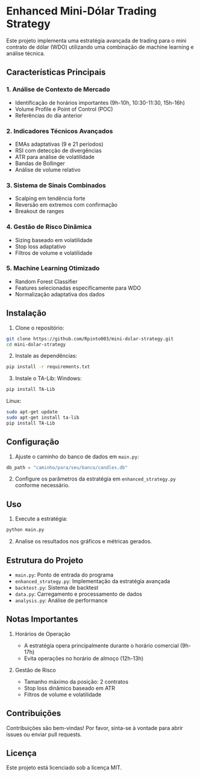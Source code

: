 # Enhanced Mini-Dólar Trading Strategy

Este projeto implementa uma estratégia avançada de trading para o mini contrato de dólar (WDO) utilizando uma combinação de machine learning e análise técnica.

## Características Principais

### 1. Análise de Contexto de Mercado
- Identificação de horários importantes (9h-10h, 10:30-11:30, 15h-16h)
- Volume Profile e Point of Control (POC)
- Referências do dia anterior

### 2. Indicadores Técnicos Avançados
- EMAs adaptativas (9 e 21 períodos)
- RSI com detecção de divergências
- ATR para análise de volatilidade
- Bandas de Bollinger
- Análise de volume relativo

### 3. Sistema de Sinais Combinados
- Scalping em tendência forte
- Reversão em extremos com confirmação
- Breakout de ranges

### 4. Gestão de Risco Dinâmica
- Sizing baseado em volatilidade
- Stop loss adaptativo
- Filtros de volume e volatilidade

### 5. Machine Learning Otimizado
- Random Forest Classifier
- Features selecionadas especificamente para WDO
- Normalização adaptativa dos dados

## Instalação

1. Clone o repositório:
```bash
git clone https://github.com/Rpinto003/mini-dolar-strategy.git
cd mini-dolar-strategy
```

2. Instale as dependências:
```bash
pip install -r requirements.txt
```

3. Instale o TA-Lib:
Windows:
```bash
pip install TA-Lib
```
Linux:
```bash
sudo apt-get update
sudo apt-get install ta-lib
pip install TA-Lib
```

## Configuração

1. Ajuste o caminho do banco de dados em `main.py`:
```python
db_path = "caminho/para/seu/banco/candles.db"
```

2. Configure os parâmetros da estratégia em `enhanced_strategy.py` conforme necessário.

## Uso

1. Execute a estratégia:
```bash
python main.py
```

2. Analise os resultados nos gráficos e métricas gerados.

## Estrutura do Projeto

- `main.py`: Ponto de entrada do programa
- `enhanced_strategy.py`: Implementação da estratégia avançada
- `backtest.py`: Sistema de backtest
- `data.py`: Carregamento e processamento de dados
- `analysis.py`: Análise de performance

## Notas Importantes

1. Horários de Operação
   - A estratégia opera principalmente durante o horário comercial (9h-17h)
   - Evita operações no horário de almoço (12h-13h)

2. Gestão de Risco
   - Tamanho máximo da posição: 2 contratos
   - Stop loss dinâmico baseado em ATR
   - Filtros de volume e volatilidade

## Contribuições

Contribuições são bem-vindas! Por favor, sinta-se à vontade para abrir issues ou enviar pull requests.

## Licença

Este projeto está licenciado sob a licença MIT.
